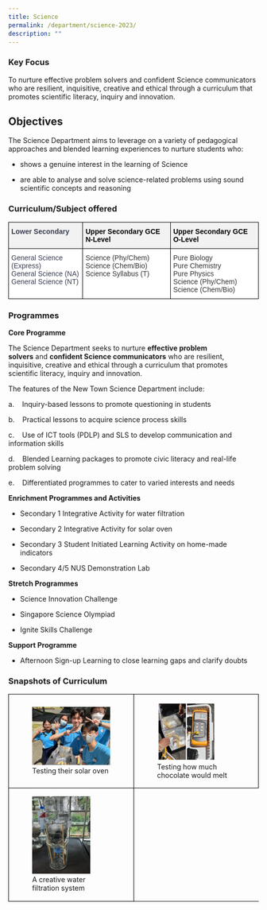 ```yaml
---
title: Science
permalink: /department/science-2023/
description: ""
---
```

### Key Focus
To nurture effective problem solvers and confident Science communicators who are resilient, inquisitive, creative and ethical through a curriculum that promotes scientific literacy, inquiry and innovation.

## Objectives

The Science Department aims to leverage on a variety of pedagogical approaches and blended learning experiences to nurture students who:

* shows a genuine interest in the learning of Science

* are able to analyse and solve science-related problems using sound scientific concepts and reasoning

### Curriculum/Subject offered

<style type="text/css">
.tg  {border-collapse:collapse;border-spacing:0;}
.tg td{border-color:black;border-style:solid;border-width:1px;font-family:Arial, sans-serif;font-size:14px;
  overflow:hidden;padding:10px 5px;word-break:normal;}
.tg th{border-color:black;border-style:solid;border-width:1px;font-family:Arial, sans-serif;font-size:14px;
  font-weight:normal;overflow:hidden;padding:10px 5px;word-break:normal;}
.tg .tg-citn{background-color:#FFF;color:#333;text-align:left;vertical-align:top}
.tg .tg-xsgn{background-color:#F2F2F2;color:#383D51;font-weight:bold;text-align:left;vertical-align:top}
.tg .tg-9rpc{background-color:#FFF;color:#383D51;text-align:left;vertical-align:top}
</style>
<table class="tg">
<thead>
  <tr>
    <th class="tg-xsgn">Lower Secondary</th>
    <th class="tg-xsgn"><span style="color:black">Upper Secondary GCE N-Level</span></th>
    <th class="tg-xsgn"><span style="color:black">Upper Secondary GCE O-Level</span></th>
  </tr>
</thead>
<tbody>
  <tr>
    <td class="tg-9rpc">General Science (Express)<br>General Science (NA)<br>General Science (NT)</td>
    <td class="tg-citn"><span style="color:#333">Science (Phy/Chem)</span><br><span style="color:#333">Science (Chem/Bio)  </span><br><span style="color:#333">Science Syllabus (T)</span></td>
    <td class="tg-citn"><span style="color:#333">Pure Biology</span><br><span style="color:#333">Pure Chemistry</span><br><span style="color:#333">Pure Physics</span><br><span style="color:#333">Science (Phy/Chem)</span><br><span style="color:#333">Science (Chem/Bio)</span></td>
  </tr>
</tbody>
</table>

### Programmes

**Core Programme**

The Science Department seeks to nurture&nbsp;**effective problem solvers**&nbsp;and&nbsp;**confident Science communicators**&nbsp;who are resilient, inquisitive, creative and ethical through a curriculum that promotes scientific literacy, inquiry and innovation.

  
The features of the New Town Science Department include:

a.&nbsp;&nbsp;&nbsp;&nbsp;Inquiry-based lessons to promote questioning in students

b.&nbsp;&nbsp;&nbsp;&nbsp;Practical lessons to acquire science process skills

c.&nbsp;&nbsp;&nbsp;&nbsp;Use of ICT tools (PDLP) and SLS to develop communication and information skills

d.&nbsp;&nbsp;&nbsp;&nbsp;Blended Learning packages to promote civic literacy and real-life problem solving

e.&nbsp;&nbsp;&nbsp;&nbsp;Differentiated programmes to cater to varied interests and needs

**Enrichment Programmes and Activities**

* Secondary 1 Integrative Activity for water filtration&nbsp; &nbsp;

* Secondary 2 Integrative Activity for solar oven

* Secondary 3 Student Initiated Learning Activity on home-made indicators

* Secondary 4/5 NUS Demonstration Lab

**Stretch Programmes**

* Science Innovation Challenge

* Singapore Science Olympiad

* Ignite Skills Challenge

**Support Programme**

* Afternoon Sign-up Learning to close learning gaps and clarify doubts

### Snapshots of Curriculum

<style>  
.table td{  
border:1px solid black;  
}  
</style>
<div class="container">
	<table style="width:100%;height: 100%" class="table">
		<tbody>
			<tr>
				<td style="width: 50%">
					<figure>
						<img style="width:100%;height: 100%" src="/images/Science/solar%20oven%20-%201%20testing%20of%20solar%20oven.jpg">
						<figcaption>Testing their solar oven
						</figcaption>
					</figure>
				</td>
				<td style="width: 50%">
					<figure>
						<img style="width:75%;height: 100%" src="/images/Science/solar%20oven%20-%202%20testing%20how%20much%20chocolate%20would%20melt.jpg">
						<figcaption>Testing how much chocolate would melt
						</figcaption>
					</figure>
				</td>
			</tr>
			<tr>
				<td style="width: 50%">
					<figure>
						<img style="width:75%;height: 100%" src="/images/Science/water%20filtration%20photo%206%20-%20a%20creative%20water%20filtration%20system.jpg">
						<figcaption>A creative water filtration system
						</figcaption>
					</figure>
				</td>
			</tr>
		</tbody>
	</table> 
</div>